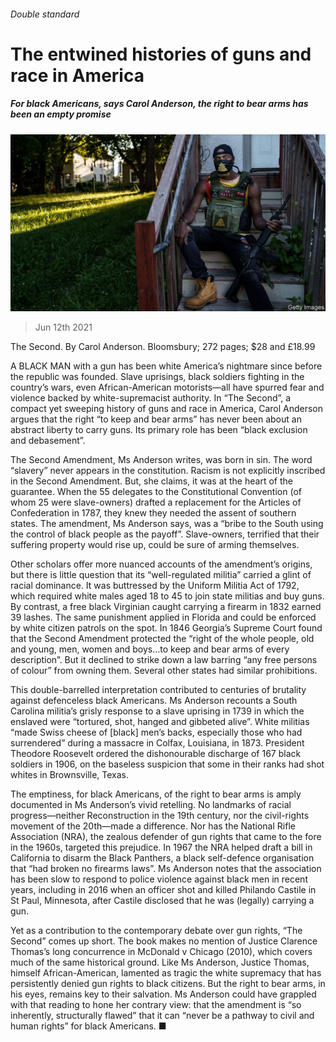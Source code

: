 ###### Double standard

# The entwined histories of guns and race in America 

##### For black Americans, says Carol Anderson, the right to bear arms has been an empty promise 

![image](images/20210612_bkp507.jpg) 

> Jun 12th 2021 

The Second. By Carol Anderson. Bloomsbury; 272 pages; $28 and £18.99

A BLACK MAN with a gun has been white America’s nightmare since before the republic was founded. Slave uprisings, black soldiers fighting in the country’s wars, even African-American motorists—all have spurred fear and violence backed by white-supremacist authority. In “The Second”, a compact yet sweeping history of guns and race in America, Carol Anderson argues that the right “to keep and bear arms” has never been about an abstract liberty to carry guns. Its primary role has been “black exclusion and debasement”.


The Second Amendment, Ms Anderson writes, was born in sin. The word “slavery” never appears in the constitution. Racism is not explicitly inscribed in the Second Amendment. But, she claims, it was at the heart of the guarantee. When the 55 delegates to the Constitutional Convention (of whom 25 were slave-owners) drafted a replacement for the Articles of Confederation in 1787, they knew they needed the assent of southern states. The amendment, Ms Anderson says, was a “bribe to the South using the control of black people as the payoff”. Slave-owners, terrified that their suffering property would rise up, could be sure of arming themselves.

Other scholars offer more nuanced accounts of the amendment’s origins, but there is little question that its “well-regulated militia” carried a glint of racial dominance. It was buttressed by the Uniform Militia Act of 1792, which required white males aged 18 to 45 to join state militias and buy guns. By contrast, a free black Virginian caught carrying a firearm in 1832 earned 39 lashes. The same punishment applied in Florida and could be enforced by white citizen patrols on the spot. In 1846 Georgia’s Supreme Court found that the Second Amendment protected the “right of the whole people, old and young, men, women and boys…to keep and bear arms of every description”. But it declined to strike down a law barring “any free persons of colour” from owning them. Several other states had similar prohibitions.

This double-barrelled interpretation contributed to centuries of brutality against defenceless black Americans. Ms Anderson recounts a South Carolina militia’s grisly response to a slave uprising in 1739 in which the enslaved were “tortured, shot, hanged and gibbeted alive”. White militias “made Swiss cheese of [black] men’s backs, especially those who had surrendered” during a massacre in Colfax, Louisiana, in 1873. President Theodore Roosevelt ordered the dishonourable discharge of 167 black soldiers in 1906, on the baseless suspicion that some in their ranks had shot whites in Brownsville, Texas.

The emptiness, for black Americans, of the right to bear arms is amply documented in Ms Anderson’s vivid retelling. No landmarks of racial progress—neither Reconstruction in the 19th century, nor the civil-rights movement of the 20th—made a difference. Nor has the National Rifle Association (NRA), the zealous defender of gun rights that came to the fore in the 1960s, targeted this prejudice. In 1967 the NRA helped draft a bill in California to disarm the Black Panthers, a black self-defence organisation that “had broken no firearms laws”. Ms Anderson notes that the association has been slow to respond to police violence against black men in recent years, including in 2016 when an officer shot and killed Philando Castile in St Paul, Minnesota, after Castile disclosed that he was (legally) carrying a gun.

Yet as a contribution to the contemporary debate over gun rights, “The Second” comes up short. The book makes no mention of Justice Clarence Thomas’s long concurrence in McDonald v Chicago (2010), which covers much of the same historical ground. Like Ms Anderson, Justice Thomas, himself African-American, lamented as tragic the white supremacy that has persistently denied gun rights to black citizens. But the right to bear arms, in his eyes, remains key to their salvation. Ms Anderson could have grappled with that reading to hone her contrary view: that the amendment is “so inherently, structurally flawed” that it can “never be a pathway to civil and human rights” for black Americans. ■

